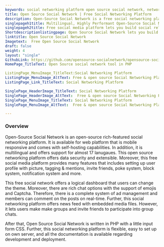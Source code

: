 ```yaml
---
keywords: social networking platform open source social network, networking platform, free social media platform, free social network
title: Open Source Social Network | Free Social Networking Platform
description: Open-Source Social Network is a free social networking platform. It is self-hosted, privacy-oriented, and offers blogging, news feed, group management & more.
singlepageh1title: Multilingual, Highly Performant Open-Source Social Network
singlepageh2title: Free social media platform lets you build social relationships. It offers social media integration, rich-featured user-interface, media attachments and more.
Shortdescriptionlistingpage: Open Source Social Network lets you build social relationships with the members. It offers social media integration, rich-featured user-interface, user invites and more.
linktitle: Open Source Social Network
Imagetext:  Free Open Source Social Network
draft: false
weight: 4
layout: "single"
GithubLink: https://github.com/opensource-socialnetwork/opensource-socialnetwork
HomePage_TitleText: Open Source social network tool in PHP

ListingPage_MenuImage_TitleText:Social Networking Platform
ListingPage_MenuImage_AltText: Free & open source Social Networking Platform
ListingPage_Link_TitleText: Social Networking Platform

SinglePage_HeaderImage_TitleText: Social Networking Platform
SinglePage_HeaderImage_AltText:  Free & open source Social Networking Platform
SinglePage_MenuImage_TitleText: Social Networking Platform
SinglePage_MenuImage_AltText:  Free & open source Social Networking Platform

---
```

### **Overview**

Open-Source Social Network is an open-source rich-featured social networking platform. It is available for web platform that is mobile responsive and comes with self-hosting capabilities. In addition, it is multilingual and offers support for almost 17 lanugaues. This open source networking platform offers data security and extensible. Moreover, this free social media platform provides many features that includes setting up user profile with picture, tagging & mentions, invite friends, poke system, block system, notification system and more. 

This free social network offers a logical dashboard that users can change the theme. Moreover, there are rich chat options with the support of emojis and Captcha. Therefore, there is a complete system of ad management and members can comment on the posts on real-time. Further, this social networking platform offers news feed with embedded media files. However, it lets users make make groups and invite friends to participate into group chats.

After that, Open Source Social Network is written in PHP with a little input form CSS. Further, this social networking platform is flexible, easy to set up on own server, and all the documentation is available regarding development and deployment. 
